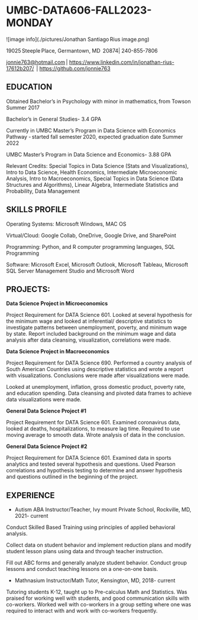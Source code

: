 # UMBC-DATA606-FALL2023-MONDAY

![image info](./pictures/Jonathan Santiago Rius image.png)

19025 Steeple Place, Germantown, MD  20874| 240-855-7806

jonnie763@hotmail.com | https://www.linkedin.com/in/jonathan-rius-17612b207/  | https://github.com/jonnie763

## EDUCATION

Obtained Bachelor’s in Psychology with minor in mathematics, from Towson Summer 2017

Bachelor’s in General Studies- 3.4 GPA

Currently in UMBC Master’s Program in Data Science with Economics Pathway - started fall semester 2020, expected graduation date Summer 2022

UMBC Master’s Program in Data Science and Economics- 3.88 GPA

Relevant Credits: Special Topics in Data Science (Stats and Visualizations), Intro to Data Science, Health Economics, Intermediate Microeconomic Analysis, Intro to Macroeconomics, Special Topics in Data Science (Data Structures and Algorithms), Linear Algebra, Intermediate Statistics and Probability, Data Management

## SKILLS PROFILE

Operating Systems: Microsoft Windows, MAC OS

Virtual/Cloud: Google Collab, OneDrive, Google Drive, and SharePoint

Programming: Python, and R computer programming languages, SQL Programming

Software: Microsoft Excel, Microsoft Outlook, Microsoft Tableau, Microsoft SQL Server Management Studio and Microsoft Word

## PROJECTS:

**Data Science Project in Microeconomics** 

Project Requirement for DATA Science 601. Looked at several hypothesis for the minimum wage and looked at inferential/ descriptive statistics to investigate patterns between unemployment, poverty, and minimum wage by state. Report included background on the minimum wage and data analysis after data cleansing, visualization, correlations were made.

**Data Science Project in Macroeconomics**

Project Requirement for DATA Science 690. Performed a country analysis of South American Countries using descriptive statistics and wrote a report with visualizations. Conclusions were made after visualizations were made.

Looked at unemployment, inflation, gross domestic product, poverty rate, and education spending. Data cleansing and pivoted data frames to achieve data visualizations were made.

**General Data Science Project #1**

Project Requirement for DATA Science 601. Examined coronavirus data, looked at deaths, hospitalizations, to measure lag time. Required to use moving average to smooth data. Wrote analysis of data in the conclusion.

**General Data Science Project #2**

Project Requirement for DATA Science 601. Examined data in sports analytics and tested several hypothesis and questions. Used Pearson correlations and hypothesis testing to determine and answer hypothesis and questions outlined in the beginning of the project.

## EXPERIENCE

- Autism ABA Instructor/Teacher, Ivy mount Private School, Rockville, MD, 2021- current

Conduct Skilled Based Training using principles of applied behavioral analysis.

Collect data on student behavior and implement reduction plans and modify student lesson plans using data and through teacher instruction.

Fill out ABC forms and generally analyze student behavior. Conduct group lessons and conduct teaching lessons on a one-on-one basis.

- Mathnasium Instructor/Math Tutor, Kensington, MD, 2018- current

Tutoring students K-12, taught up to Pre-calculus Math and Statistics. Was praised for working well with students, and good communication skills with co-workers. Worked well with co-workers in a group setting where one was required to interact with and work with co-workers frequently.
